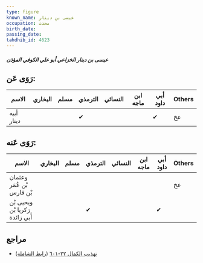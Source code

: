 ```yaml
---
type: figure
known_name: عيسى بن دينار
occupation: محدث
birth_date:
passing_date:
tahdhib_id: 4623
---
```

##### عيسى بن دينار الخزاعي أبو علي الكوفي المؤذن

## رَوَى عَن:
| الاسم      | البخاري | مسلم | الترمذي | النسائي | ابن ماجه | أبي داود | Others |
| ---------- | ------- | ---- | ------- | ------- | -------- | -------- | ------ |
| أبيه دينار |         |      | ✔       |         |          | ✔        | عخ     |
## رَوَى عَنه:
| الاسم                          | البخاري | مسلم | الترمذي | النسائي | ابن ماجه | أبي داود | Others |
| ------------------------------ | ------- | ---- | ------- | ------- | -------- | -------- | ------ |
| وعثمان بْن عُمَر بْن فارس      |         |      |         |         |          |          | عخ     |
| ويحيى بْن زكريا بْن أَبي زائدة |         |      | ✔       |         |          | ✔        |        |
## مراجع
- [تهذيب الكمال ٢٢-٦٠١](obsidian://open?vault=Tahdhib-al-Kamal&file=Figures/٤٦٢٣-عيسى%20بن%20دينار%20الخزاعي%20أبو%20علي%20الكوفي%20المؤذن) ([رابط الشاملة](https://shamela.ws/book/3722/11854))